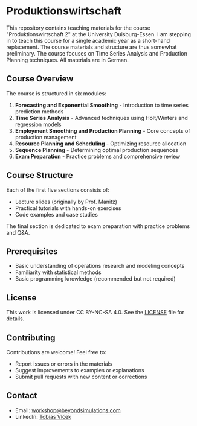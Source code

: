 # Produktionswirtschaft

This repository contains teaching materials for the course "Produktionswirtschaft 2" at the University Duisburg-Essen. I am stepping in to teach this course for a single academic year as a short-hand replacement. The course materials and structure are thus somewhat preliminary. The course focuses on Time Series Analysis and Production Planning techniques. All materials are in German.

## Course Overview

The course is structured in six modules:

1. **Forecasting and Exponential Smoothing** - Introduction to time series prediction methods
2. **Time Series Analysis** - Advanced techniques using Holt/Winters and regression models
3. **Employment Smoothing and Production Planning** - Core concepts of production management
4. **Resource Planning and Scheduling** - Optimizing resource allocation
5. **Sequence Planning** - Determining optimal production sequences 
6. **Exam Preparation** - Practice problems and comprehensive review

## Course Structure

Each of the first five sections consists of:
- Lecture slides (originally by Prof. Manitz)
- Practical tutorials with hands-on exercises
- Code examples and case studies

The final section is dedicated to exam preparation with practice problems and Q&A.

## Prerequisites

- Basic understanding of operations research and modeling concepts
- Familiarity with statistical methods
- Basic programming knowledge (recommended but not required)

## License

This work is licensed under CC BY-NC-SA 4.0. See the [LICENSE](LICENSE) file for details.

## Contributing

Contributions are welcome! Feel free to:
- Report issues or errors in the materials
- Suggest improvements to examples or explanations
- Submit pull requests with new content or corrections

## Contact

- Email: [workshop@beyondsimulations.com](mailto:workshop@beyondsimulations.com)
- LinkedIn: [Tobias Vlćek](https://linkedin.com/in/tobiasvlcek)

